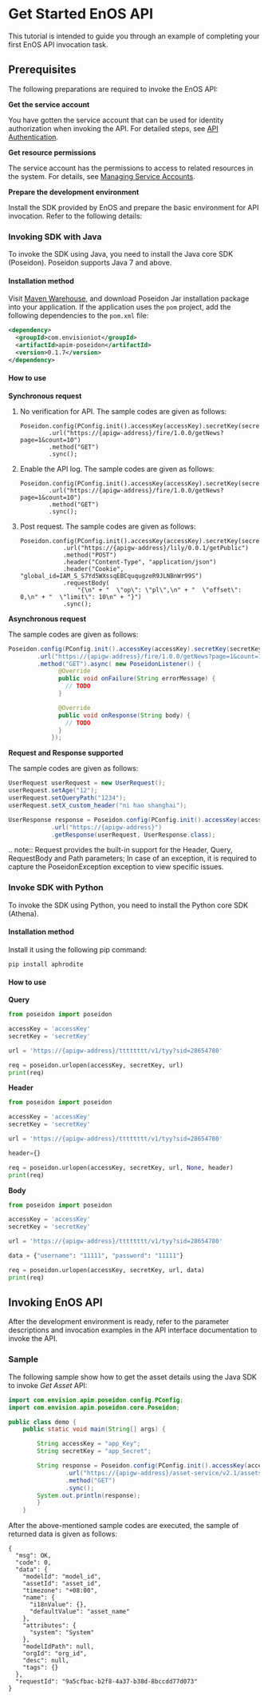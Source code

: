 ﻿# Get Started EnOS API



This tutorial is intended to guide you through an example of completing your first EnOS API invocation task.

## Prerequisites

The following preparations are required to invoke the EnOS API:

**Get the service account**

You have gotten the service account that can be used for identity authorization when invoking the API. For detailed steps, see [API Authentication](overview#authentication).

**Get resource permissions**

The service account has the permissions to access to related resources in the system. For details, see [Managing Service Accounts](/docs/iam/en/latest/howto/service_account/managing_service_account.html).

**Prepare the development environment**

Install the SDK provided by EnOS and prepare the basic environment for API invocation. Refer to the following details:

### Invoking SDK with Java
To invoke the SDK using Java, you need to install the Java core SDK (Poseidon). Poseidon supports Java 7 and above.

#### Installation method
Visit [Maven Warehouse](https://mvnrepository.com/artifact/com.envisioniot/apim-poseidon/0.1.7), and download Poseidon Jar installation package into your application. If the application uses the `pom` project, add the following dependencies to the `pom.xml` file:

```xml
<dependency>
  <groupId>com.envisioniot</groupId>
  <artifactId>apim-poseidon</artifactId>
  <version>0.1.7</version>
</dependency>
```
#### How to use

**Synchronous request**

1. No verification for API. The sample codes are given as follows:

   ```
   Poseidon.config(PConfig.init().accessKey(accessKey).secretKey(secretKey))
           .url("https://{apigw-address}/fire/1.0.0/getNews?page=1&count=10")
           .method("GET")
           .sync();
   ```

2. Enable the API log. The sample codes are given as follows:

   ```
   Poseidon.config(PConfig.init().accessKey(accessKey).secretKey(secretKey).debug())
           .url("https://{apigw-address}/fire/1.0.0/getNews?page=1&count=10")
           .method("GET")
           .sync();
   ```

3. Post request. The sample codes are given as follows:

   ```
   Poseidon.config(PConfig.init().accessKey(accessKey).secretKey(secretKey).debug())
               .url("https://{apigw-address}/lily/0.0.1/getPublic")
               .method("POST")
               .header("Content-Type", "application/json")
               .header("Cookie", "global_id=IAM_S_S7Yd5WXssqEBCququgzeR9JLNBnWr99S")
               .requestBody(
                   "{\n" + "  \"op\": \"pl\",\n" + "  \"offset\": 0,\n" + "  \"limit\": 10\n" + "}")
               .sync();
   ```

**Asynchronous request**

The sample codes are given as follows:

```java
Poseidon.config(PConfig.init().accessKey(accessKey).secretKey(secretKey))
        .url("https://{apigw-address}/fire/1.0.0/getNews?page=1&count=10")
        .method("GET").async( new PoseidonListener() {
              @Override
              public void onFailure(String errorMessage) {
                // TODO
              }

              @Override
              public void onResponse(String body) {
                // TODO
              }
            });
```

**Request and Response supported**

The sample codes are given as follows:

```java
UserRequest userRequest = new UserRequest();
userRequest.setAge("12");
userRequest.setQueryPath("1234");
userRequest.setX_custom_header("ni hao shanghai");

UserResponse response = Poseidon.config(PConfig.init().accessKey(accessKey).secretKey(secretKey).debug())
            .url("https://{apigw-address}")
            .getResponse(userRequest, UserResponse.class);
```
.. note:: Request provides the built-in support for the Header, Query, RequestBody and Path parameters; In case of an exception, it is required to capture the PoseidonException exception to view specific issues.

### Invoke SDK with Python
To invoke the SDK using Python, you need to install the Python core SDK (Athena).

#### Installation method

Install it using the following pip command:

```
pip install aphrodite
```

#### How to use

**Query** 

```python
from poseidon import poseidon

accessKey = 'accessKey'
secretKey = 'secretKey'

url = 'https://{apigw-address}/tttttttt/v1/tyy?sid=28654780'

req = poseidon.urlopen(accessKey, secretKey, url)
print(req)
```
**Header**

```python
from poseidon import poseidon

accessKey = 'accessKey'
secretKey = 'secretKey'

url = 'https://{apigw-address}/tttttttt/v1/tyy?sid=28654780'

header={}

req = poseidon.urlopen(accessKey, secretKey, url, None, header)
print(req)

```

**Body**

```python
from poseidon import poseidon

accessKey = 'accessKey'
secretKey = 'secretKey'

url = 'https://{apigw-address}/tttttttt/v1/tyy?sid=28654780'

data = {"username": "11111", "password": "11111"}

req = poseidon.urlopen(accessKey, secretKey, url, data)
print(req)

```

## Invoking EnOS API

After the development environment is ready, refer to the parameter descriptions and invocation examples in the API interface documentation to invoke the API.

### Sample

The following sample show how to get the asset details using the Java SDK to invoke *Get Asset* API:

```java
import com.envision.apim.poseidon.config.PConfig;
import com.envision.apim.poseidon.core.Poseidon;

public class demo {
    public static void main(String[] args) {

        String accessKey = "app_Key";
        String secretKey = "app_Secret";

        String response = Poseidon.config(PConfig.init().accessKey(accessKey).secretKey(secretKey))
                .url("https://{apigw-address}/asset-service/v2.1/assets?action=get&orgId={org_id}&assetId={asset_id}")
                .method("GET")
                .sync();
        System.out.println(response);
        }
    }
```

After the above-mentioned sample codes are executed, the sample of returned data is given as follows:

```
{
  "msg": OK,
  "code": 0,
  "data": {
    "modelId": "model_id",
    "assetId": "asset_id",
    "timezone": "+08:00",
    "name": {
      "i18nValue": {},
      "defaultValue": "asset_name"
    },
    "attributes": {
      "system": "System"
    },
    "modelIdPath": null,
    "orgId": "org_id",
    "desc": null,
    "tags": {}
  },
  "requestId": "9a5cfbac-b2f8-4a37-b38d-8bccdd77d073"
}
```

